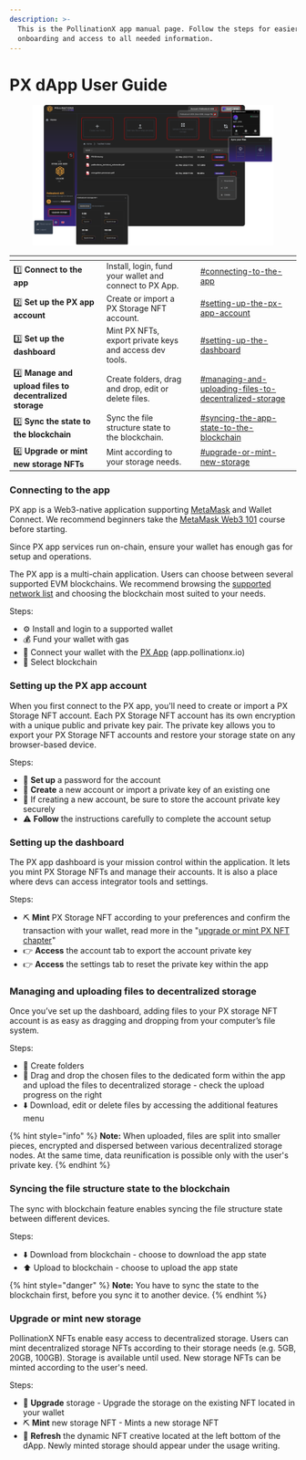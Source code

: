 ```yaml
---
description: >-
  This is the PollinationX app manual page. Follow the steps for easier
  onboarding and access to all needed information.
---
```


# PX dApp User Guide

<figure><img src="../../.gitbook/assets/drive-infographics-v3.png" alt=""><figcaption></figcaption></figure>

<table data-view="cards"><thead><tr><th></th><th></th><th data-hidden></th><th data-hidden data-card-target data-type="content-ref"></th></tr></thead><tbody><tr><td>1️⃣ <strong>Connect to the app</strong></td><td>Install, login, fund your wallet and connect to PX App.</td><td></td><td><a href="px-dapp-user-guide.md#connecting-to-the-app">#connecting-to-the-app</a></td></tr><tr><td>2️⃣ <strong>Set up the PX app account</strong></td><td>Create or import a PX Storage NFT account.</td><td></td><td><a href="px-dapp-user-guide.md#setting-up-the-px-app-account">#setting-up-the-px-app-account</a></td></tr><tr><td>3️⃣ <strong>Set up the dashboard</strong></td><td>Mint PX NFTs, export private keys and access dev tools.</td><td></td><td><a href="px-dapp-user-guide.md#setting-up-the-dashboard">#setting-up-the-dashboard</a></td></tr><tr><td>4️⃣ <strong>Manage and upload files to decentralized storage</strong></td><td>Create folders, drag and drop, edit or delete files.</td><td></td><td><a href="px-dapp-user-guide.md#managing-and-uploading-files-to-decentralized-storage">#managing-and-uploading-files-to-decentralized-storage</a></td></tr><tr><td>5️⃣ <strong>Sync the state to the blockchain</strong></td><td>Sync the file structure state to the blockchain.</td><td></td><td><a href="px-dapp-user-guide.md#syncing-the-app-state-to-the-blockchain">#syncing-the-app-state-to-the-blockchain</a></td></tr><tr><td>6️⃣ <strong>Upgrade or mint new storage NFTs</strong></td><td>Mint according to your storage needs.</td><td></td><td><a href="px-dapp-user-guide.md#upgrade-or-mint-new-storage">#upgrade-or-mint-new-storage</a></td></tr></tbody></table>

### Connecting to the app

PX app is a Web3-native application supporting [MetaMask](https://support.metamask.io/getting-started/getting-started-with-metamask/) and Wallet Connect. We recommend beginners take the [MetaMask Web3 101](https://learn.metamask.io/overview) course before starting.

Since PX app services run on-chain, ensure your wallet has enough gas for setup and operations.&#x20;

The PX app is a multi-chain application. Users can choose between several supported EVM blockchains. We recommend browsing the [supported network list](https://wiki.pollinationx.io/overview/supported-networks-and-storages) and choosing the blockchain most suited to your needs.

Steps:

* ⚙️ Install and login to a supported wallet
* 💰 Fund your wallet with gas
* 🤝 Connect your wallet with the [PX App](https://app.pollinationx.io/) (app.pollinationx.io)
* 🔗 Select blockchain

### Setting up the PX app account

When you first connect to the PX app, you'll need to create or import a PX Storage NFT account. Each PX Storage NFT account has its own encryption with a unique public and private key pair. The private key allows you to export your PX Storage NFT accounts and restore your storage state on any browser-based device.

Steps:

* 🔐 **Set up** a password for the account
* 👤 **Create** a new account or import a private key of an existing one
* 🔑 If creating a new account, be sure to store the account private key securely
* ⚠️ **Follow** the instructions carefully to complete the account setup

### **Setting up the dashboard**

The PX app dashboard is your mission control within the application. It lets you mint PX Storage NFTs and manage their accounts. It is also a place where devs can access integrator tools and settings.&#x20;

Steps:

* ⛏️ **Mint** PX Storage NFT according to your preferences and confirm the transaction with your wallet, read more in the "[upgrade or mint PX NFT chapter](px-dapp-user-guide.md#upgrade-or-mint-new-storage)"
* 👉 **Access** the account tab to export the account private key
* 👉 **Access** the settings tab to reset the private key within the app

### Managing and uploading files to decentralized storage

Once you’ve set up the dashboard, adding files to your PX storage NFT account is as easy as dragging and dropping from your computer’s file system.

Steps:

* 📂 Create folders
* 💾 Drag and drop the chosen files to the dedicated form within the app and upload the files to decentralized storage - check the upload progress on the right
* ⬇️ Download, edit or delete files by accessing the additional features menu

{% hint style="info" %}
**Note:** When uploaded, files are split into smaller pieces, encrypted and dispersed between various decentralized storage nodes. At the same time, data reunification is possible only with the user's private key.
{% endhint %}

### **Syncing the file structure state to the blockchain**

The sync with blockchain feature enables syncing the file structure state between different devices.&#x20;

Steps:

* ⬇️ Download from blockchain - choose to download the app state
* ⬆️ Upload to blockchain - choose to upload the app state

{% hint style="danger" %}
**Note:** You have to sync the state to the blockchain first, before you sync it to another device.
{% endhint %}

### Upgrade or mint new storage

PollinationX NFTs enable easy access to decentralized storage. Users can mint decentralized storage NFTs according to their storage needs (e.g. 5GB, 20GB, 100GB). Storage is available until used. New storage NFTs can be minted according to the user's need.

Steps:

* 🚀 **Upgrade** storage - Upgrade the storage on the existing NFT located in your wallet
* ⛏️ **Mint** new storage NFT - Mints a new storage NFT
* 🔄 **Refresh** the dynamic NFT creative located at the left bottom of the dApp. Newly minted storage should appear under the usage writing.

